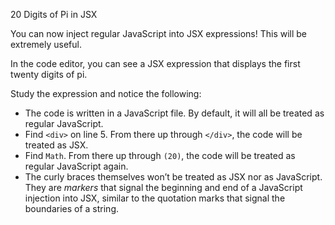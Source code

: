 20 Digits of Pi in JSX

You can now inject regular JavaScript into JSX expressions! This will be extremely useful.

In the code editor, you can see a JSX expression that displays the first twenty digits of pi.

Study the expression and notice the following:

-   The code is written in a JavaScript file. By default, it will all be treated as regular JavaScript.
-   Find `<div>` on line 5. From there up through `</div>`, the code will be treated as JSX.
-   Find `Math`. From there up through `(20)`, the code will be treated as regular JavaScript again.
-   The curly braces themselves won’t be treated as JSX nor as JavaScript. They are _markers_ that signal the beginning and end of a JavaScript injection into JSX, similar to the quotation marks that signal the boundaries of a string.